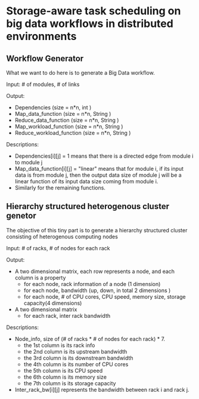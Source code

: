 # Storage-aware task scheduling on big data workflows in distributed environments 

## Workflow Generator

What we want to do here is to generate a Big Data workflow.

Input:  \# of modules, \# of links

Output:
 * Dependencies \(size =  n\*n, int \)
 * Map_data_function \(size = n\*n, String \)
 * Reduce_data_function \(size = n\*n, String \)
 * Map_workload_function \(size = n\*n, String \)
 * Reduce_workload_function \(size = n\*n, String \)

Descriptions:
 * Dependencies\[i\]\[j\] = 1 means that there is a directed edge from module i to module j
 * Map_data_function\[i\]\[j\] = "linear" means that for module i, if its input data is from module j, then the output data size of module j will be a linear function of its input data size coming from module i.
 * Similarly for the remaining functions.


## Hierarchy structured heterogenous cluster genetor

The objective of this tiny part is to generate a hierarchy structured cluster consisting of heterogenous computing nodes

Input: \# of racks, \# of nodes for each rack

Output:
 + A two dimensional matrix, each row represents a node, and each column is a property
   * for each node, rack information of a node  \(1 dimension\)
   * for each node, bandwidth \(up, down, in total 2 dimensions \)
   * for each node, \# of CPU cores, CPU speed, memory size, storage capacity\(4 dimensions\) 
 + A two dimensional matrix
   * for each rack, inter rack bandwidth

Descriptions:
 + Node_info, size of \(\# of racks \* \# of nodes for each rack\) \* 7.
   * the 1st column is its rack info
   * the 2nd column is its upstream bandwidth
   * the 3rd column is its downstream bandwidth
   * the 4th column is its number of CPU cores
   * the 5th column is its CPU speed
   * the 6th column is its memory size
   * the 7th column is its storage capacity
 + Inter_rack_bw\[i\]\[j\] represents the bandwidth between rack i and rack j.


